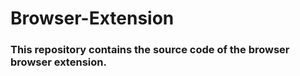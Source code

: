 # Browser-Extension

### This repository contains the source code of the browser browser extension.
